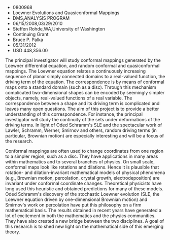 
* 0800968
* Loewner Evolutions and Quasiconformal Mappings
* DMS,ANALYSIS PROGRAM
* 06/15/2008,03/29/2010
* Steffen Rohde,WA,University of Washington
* Continuing Grant
* Bruce P. Palka
* 05/31/2012
* USD 448,356.00

The principal investigator will study conformal mappings generated by the
Loewner differential equation, and random conformal and quasiconformal mappings.
The Loewner equation relates a continuously increasing sequence of planar simply
connected domains to a real-valued function, the driving term of the equation.
The correspondence is by means of conformal maps onto a standard domain (such as
a disc). Through this mechanism complicated two-dimensional shapes can be
encoded by seemingly simpler objects, namely, real-valued functions of a real
variable. The correspondence between a shape and its driving term is complicated
and leaves many open questions. The aim of this project is to provide a better
understanding of this correspondence. For instance, the principal investigator
will study the continuity of the sets under deformations of the driving terms.
In light of Oded Schramm's SLE and the spectacular work of Lawler, Schramm,
Werner, Smirnov and others, random driving terms (in particular, Brownian
motion) are especially interesting and will be a focus of the research.

Conformal mappings are often used to change coordinates from one region to a
simpler region, such as a disc. They have applications in many areas within
mathematics and to several branches of physics. On small scale, conformal maps
look like rotations and dilations. Hence it is plausible that rotation- and
dilation-invariant mathematical models of physical phenomena (e.g., Brownian
motion, percolation, crystal growth, electrodeposition) are invariant under
conformal coordinate changes. Theoretical physicists have long used this
heuristic and obtained predictions for many of these models. Oded Schramm's
discovery of the stochastic Loewner evolution (SLE, the Loewner equation driven
by one-dimensional Brownian motion) and Smirnov's work on percolation have put
this philosophy on a firm mathematical basis. The results obtained in recent
years have generated a lot of excitement in both the mathematics and the physics
communities. They have also created a new bridge between the two disciplines. A
goal of this research is to shed new light on the mathematical side of this
emerging theory.
